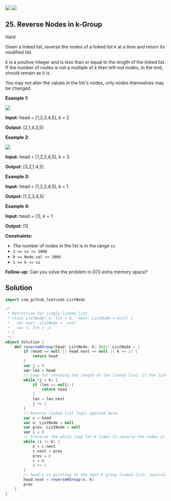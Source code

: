 [![](https://img.shields.io/github/stars/LeetCode-in-Scala/LeetCode-in-Scala?label=Stars&style=flat-square)](https://github.com/LeetCode-in-Scala/LeetCode-in-Scala)
[![](https://img.shields.io/github/forks/LeetCode-in-Scala/LeetCode-in-Scala?label=Fork%20me%20on%20GitHub%20&style=flat-square)](https://github.com/LeetCode-in-Scala/LeetCode-in-Scala/fork)

## 25\. Reverse Nodes in k-Group

Hard

Given a linked list, reverse the nodes of a linked list _k_ at a time and return its modified list.

_k_ is a positive integer and is less than or equal to the length of the linked list. If the number of nodes is not a multiple of _k_ then left-out nodes, in the end, should remain as it is.

You may not alter the values in the list's nodes, only nodes themselves may be changed.

**Example 1:**

![](https://assets.leetcode.com/uploads/2020/10/03/reverse_ex1.jpg)

**Input:** head = [1,2,3,4,5], k = 2

**Output:** [2,1,4,3,5] 

**Example 2:**

![](https://assets.leetcode.com/uploads/2020/10/03/reverse_ex2.jpg)

**Input:** head = [1,2,3,4,5], k = 3

**Output:** [3,2,1,4,5] 

**Example 3:**

**Input:** head = [1,2,3,4,5], k = 1

**Output:** [1,2,3,4,5] 

**Example 4:**

**Input:** head = [1], k = 1

**Output:** [1] 

**Constraints:**

*   The number of nodes in the list is in the range `sz`.
*   `1 <= sz <= 5000`
*   `0 <= Node.val <= 1000`
*   `1 <= k <= sz`

**Follow-up:** Can you solve the problem in O(1) extra memory space?

## Solution

```scala
import com_github_leetcode.ListNode

/*
 * Definition for singly-linked list.
 * class ListNode(_x: Int = 0, _next: ListNode = null) {
 *   var next: ListNode = _next
 *   var x: Int = _x
 * }
 */
object Solution {
    def reverseKGroup(head: ListNode, k: Int): ListNode = {
        if (head == null || head.next == null || k == 1) {
            return head
        }
        var j = 0
        var len = head
        // Loop for checking the length of the linked list; if the linked list is less than k, then return as it is.
        while (j < k) {
            if (len == null) {
                return head
            }
            len = len.next
            j += 1
        }
        // Reverse linked list logic applied here.
        var c = head
        var n: ListNode = null
        var prev: ListNode = null
        var i = 0
        // Traverse the while loop for K times to reverse the nodes in K groups.
        while (i != k) {
            n = c.next
            c.next = prev
            prev = c
            c = n
            i += 1
        }
        // head.x is pointing to the next K group linked list; recursion for further remaining linked list.
        head.next = reverseKGroup(n, k)
        prev
    }
}
```